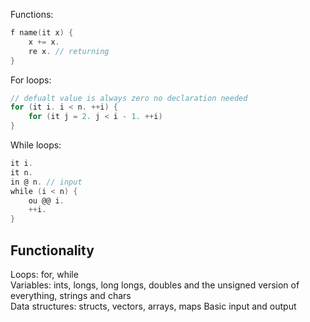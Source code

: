 Functions:
```go
f name(it x) {
    x += x.
    re x. // returning
} 
```
For loops:
```go
// defualt value is always zero no declaration needed
for (it i. i < n. ++i) {
    for (it j = 2. j < i - 1. ++i)
}
```
While loops:
```go
it i.
it n.
in @ n. // input
while (i < n) {
    ou @@ i. 
    ++i.
}
```

## Functionality
Loops: for, while <br>
Variables: ints, longs, long longs, doubles and the unsigned version of everything, strings and chars <br>
Data structures: structs, vectors, arrays, maps
Basic input and output